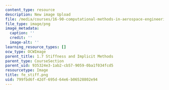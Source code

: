 ```yaml
---
content_type: resource
description: New image Upload
file: /media/courses/16-90-computational-methods-in-aerospace-engineering-spring-2014/799fbd6f42df695d64e6b06528802e94_fe_stiff.png
file_type: image/png
image_metadata:
  caption: ''
  credit: ''
  image-alt: ''
learning_resource_types: []
ocw_type: OCWImage
parent_title: 1.7 Stiffness and Implicit Methods
parent_type: CourseSection
parent_uid: 935324e3-1ab2-cb57-9059-0ba1f034fcd5
resourcetype: Image
title: fe_stiff.png
uid: 799fbd6f-42df-695d-64e6-b06528802e94
---
```

